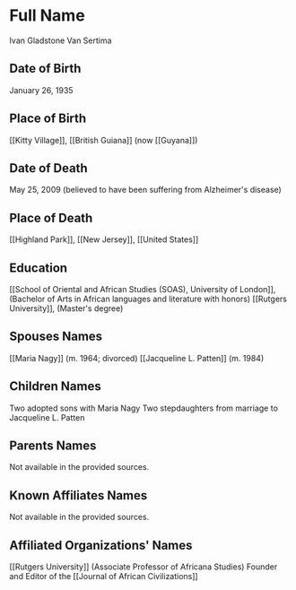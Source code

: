 # Full Name
Ivan Gladstone Van Sertima

## Date of Birth
January 26, 1935

## Place of Birth
[[Kitty Village]], [[British Guiana]] (now [[Guyana]])

## Date of Death
May 25, 2009 (believed to have been suffering from Alzheimer's disease)

## Place of Death
[[Highland Park]], [[New Jersey]], [[United States]]

## Education
[[School of Oriental and African Studies (SOAS), University of London]], (Bachelor of Arts in African languages and literature with honors)
[[Rutgers University]], (Master's degree)

## Spouses Names
[[Maria Nagy]] (m. 1964; divorced)
[[Jacqueline L. Patten]] (m. 1984)

## Children Names
Two adopted sons with Maria Nagy
Two stepdaughters from marriage to Jacqueline L. Patten

## Parents Names
Not available in the provided sources.

## Known Affiliates Names
Not available in the provided sources.

## Affiliated Organizations' Names
[[Rutgers University]] (Associate Professor of Africana Studies)
Founder and Editor of the [[Journal of African Civilizations]]

